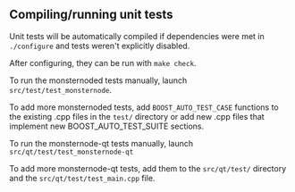 Compiling/running unit tests
------------------------------------

Unit tests will be automatically compiled if dependencies were met in `./configure`
and tests weren't explicitly disabled.

After configuring, they can be run with `make check`.

To run the monsternoded tests manually, launch `src/test/test_monsternode`.

To add more monsternoded tests, add `BOOST_AUTO_TEST_CASE` functions to the existing
.cpp files in the `test/` directory or add new .cpp files that
implement new BOOST_AUTO_TEST_SUITE sections.

To run the monsternode-qt tests manually, launch `src/qt/test/test_monsternode-qt`

To add more monsternode-qt tests, add them to the `src/qt/test/` directory and
the `src/qt/test/test_main.cpp` file.
